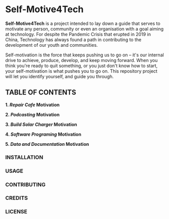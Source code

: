 # Self-Motive4Tech
**Self-Motive4Tech** is a project intended to lay down a guide that serves to motivate any person, community or even an organisation with a goal aiming at technology.
For despite the Pandemic Crisis that erupted in 2019 in China, Technology has always found a path in contributing to the development of our youth and communities.

Self-motivation is the force that keeps pushing us to go on – it's our internal drive to achieve, produce, develop, and keep moving forward. When you think you're ready to quit something, or you just don't know how to start, your self-motivation is what pushes you to go on. This repository project will let you identify yourself, and guide you through.

## TABLE OF CONTENTS ##
**1. *Repair Cafe* Motivation**

**2. *Podcasting* Motivation**

**3. *Build Solar Charger* Motivation**

**4. *Software Programing* Motivation**

**5. *Data and Documentation* Motivation**

### INSTALLATION

### USAGE

### CONTRIBUTING

### CREDITS

### LICENSE

